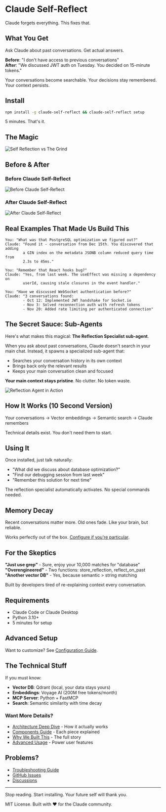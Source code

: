 # Claude Self-Reflect

Claude forgets everything. This fixes that.

## What You Get

Ask Claude about past conversations. Get actual answers.

**Before**: "I don't have access to previous conversations"  
**After**: "We discussed JWT auth on Tuesday. You decided on 15-minute tokens."

Your conversations become searchable. Your decisions stay remembered. Your context persists.

## Install

```bash
npm install -g claude-self-reflect && claude-self-reflect setup
```

5 minutes. That's it.

## The Magic

![Self Reflection vs The Grind](docs/images/red-reflection.webp)

## Before & After

### Before Claude Self-Reflect
![Before Claude Self-Reflect](docs/diagrams/before-diagram.webp)

### After Claude Self-Reflect
![After Claude Self-Reflect](docs/diagrams/after-diagram.webp)

## Real Examples That Made Us Build This

```
You: "What was that PostgreSQL optimization we figured out?"
Claude: "Found it - conversation from Dec 15th. You discovered that adding 
        a GIN index on the metadata JSONB column reduced query time from 
        2.3s to 45ms."

You: "Remember that React hooks bug?"
Claude: "Yes, from last week. The useEffect was missing a dependency on 
        userId, causing stale closures in the event handler."

You: "Have we discussed WebSocket authentication before?"
Claude: "3 conversations found:
        - Oct 12: Implemented JWT handshake for Socket.io
        - Nov 3: Solved reconnection auth with refresh tokens  
        - Nov 20: Added rate limiting per authenticated connection"
```

## The Secret Sauce: Sub-Agents

Here's what makes this magical: **The Reflection Specialist sub-agent**.

When you ask about past conversations, Claude doesn't search in your main chat. Instead, it spawns a specialized sub-agent that:
- Searches your conversation history in its own context
- Brings back only the relevant results
- Keeps your main conversation clean and focused

**Your main context stays pristine**. No clutter. No token waste.

![Reflection Agent in Action](docs/images/Reflection-specialist.png)

## How It Works (10 Second Version)

Your conversations → Vector embeddings → Semantic search → Claude remembers

Technical details exist. You don't need them to start.

## Using It

Once installed, just talk naturally:

- "What did we discuss about database optimization?"
- "Find our debugging session from last week"
- "Remember this solution for next time"

The reflection specialist automatically activates. No special commands needed.

## Memory Decay

Recent conversations matter more. Old ones fade. Like your brain, but reliable.

Works perfectly out of the box. [Configure if you're particular](docs/memory-decay.md).

## For the Skeptics

**"Just use grep"** - Sure, enjoy your 10,000 matches for "database"  
**"Overengineered"** - Two functions: store_reflection, reflect_on_past  
**"Another vector DB"** - Yes, because semantic > string matching

Built by developers tired of re-explaining context every conversation.

## Requirements

- Claude Code or Claude Desktop
- Python 3.10+
- 5 minutes for setup

## Advanced Setup

Want to customize? See [Configuration Guide](docs/installation-guide.md).

## The Technical Stuff

If you must know:

- **Vector DB**: Qdrant (local, your data stays yours)
- **Embeddings**: Voyage AI (200M free tokens/month)
- **MCP Server**: Python + FastMCP
- **Search**: Semantic similarity with time decay

### Want More Details?

- [Architecture Deep Dive](docs/architecture-details.md) - How it actually works
- [Components Guide](docs/components.md) - Each piece explained
- [Why We Built This](docs/motivation-and-history.md) - The full story
- [Advanced Usage](docs/advanced-usage.md) - Power user features

## Problems?

- [Troubleshooting Guide](docs/troubleshooting.md)
- [GitHub Issues](https://github.com/ramakay/claude-self-reflect/issues)
- [Discussions](https://github.com/ramakay/claude-self-reflect/discussions)

---

Stop reading. Start installing. Your future self will thank you.

MIT License. Built with ❤️ for the Claude community.